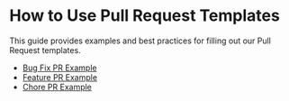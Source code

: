 # How to Use Pull Request Templates

This guide provides examples and best practices for filling out our Pull Request templates.

*   [Bug Fix PR Example](./bug_fix_pr_example.md)
*   [Feature PR Example](./feature_pr_example.md)
*   [Chore PR Example](./chore_pr_example.md)